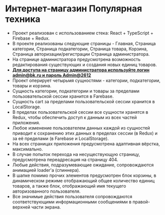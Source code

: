 <h1>Интернет-магазин Популярная техника</h1>
<ul>
    <li>Проект реализован с использованием стека: React + TypeScript + Firebase + Redux.</li>
    <li>В проекте реализованы следующие страницы - Главная, Страница категории, Страница подкатегории, Страница товара, Корзина, Страница авторизации/регистрации Страница администратора.</li>
    <li>На странице администратора предусмотрена возможность редактирования существующих и создания новых единиц товаров.</li>
    <li><b><u>Для доступа на страницу администратора используйте логин admin@bk.ru и пароль Admin@2612</u></b></li>
    <li>Проект оперирует четырьмя сущностями - категории, подкатегории, товары и корзина.</li>
    <li>Сущность категории, подкатегории и товары за пределами пользовательской сессии хранится в Farebase.</li>
    <li>Сущность cart за пределами пользовательской сессии хранится в LocalStorage.</li>
    <li>В пределах пользовательской сессии все сущности хранятся в Redux, чтобы обеспечить доступ к данным из всех частей приложения.</li>
    <li>Любое изменение пользователем данных каждой из сущностей приводит к сохранению этих данных в пределах сессии (в Redux) и за её пределами (в Farebase и LocalStorage).</li>
    <li>На всех страницах приложения предусмотрена адаптивная вёрстка, максимально.</li>
    <li>В случае попыток перехода на несуществующую страницу, предусмотрена переадресация на страницу 404.</li>
    <li>Любые действия, подразумевающие ожидание, сопровождаются анимацией loader'а (спиннера).</li>
    <li>В шапке помимо прочих элементов предусмотрен блок корзины, в динамическом режиме отображающий общее количество единиц товаров, а также блок, отображающий имя текущего авторизованного пользователя.</li>
    <li>Все значимые действия пользователя сопровождаются соответствующими информационными сообщениями в правой-верхней части экрана.</li>
</ul>